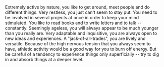 Extremely active by nature, you like to get around, meet people and do different things. 
Very restless, you just can't seem to stay put. 
You need to be involved in several projects at once in order to keep your mind stimulated. 
You like to read books and to write letters and to talk -- constantly. 
Seemingly ageless, you will always appear to be much younger than you really are. 
Very adaptable and inquisitive, you are always open to new ideas and experiences. 
A "jack-of-all-trades", you are lively and versatile. 
Because of the high nervous tension that you always seem to have, athletic activity would be a good way for you to burn off energy. 
But be careful of a tendency to experience things only superficially -- try to dig in and absorb things at a deeper level.